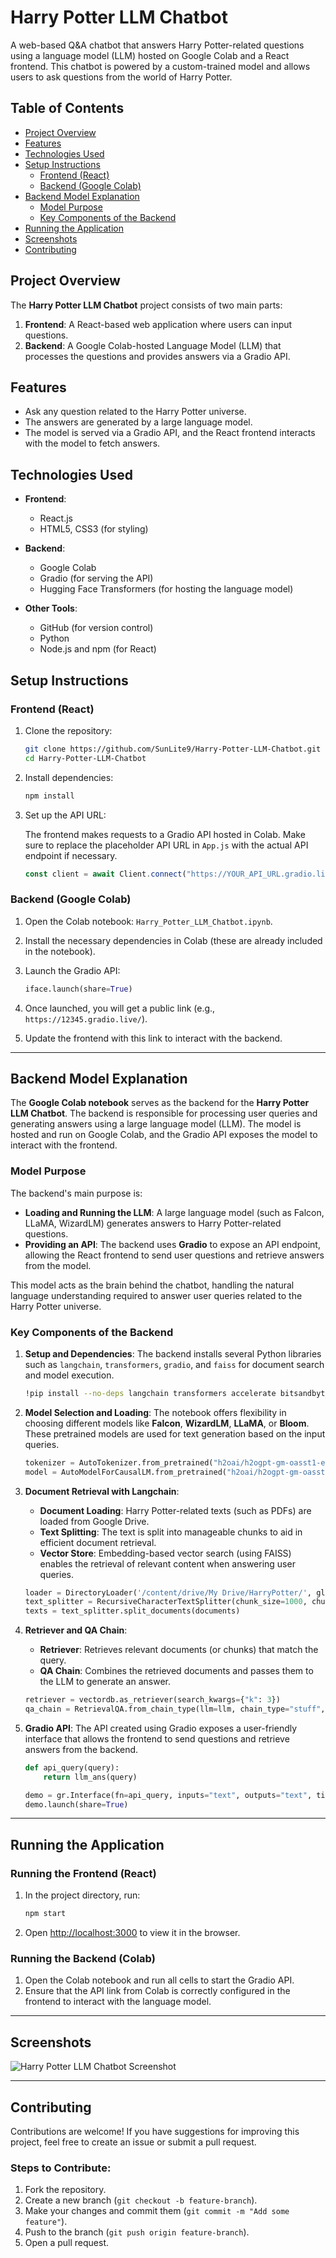 # Harry Potter LLM Chatbot

A web-based Q&A chatbot that answers Harry Potter-related questions using a language model (LLM) hosted on Google Colab and a React frontend. This chatbot is powered by a custom-trained model and allows users to ask questions from the world of Harry Potter.

## Table of Contents
- [Project Overview](#project-overview)
- [Features](#features)
- [Technologies Used](#technologies-used)
- [Setup Instructions](#setup-instructions)
  - [Frontend (React)](#frontend-react)
  - [Backend (Google Colab)](#backend-google-colab)
- [Backend Model Explanation](#backend-model-explanation)
  - [Model Purpose](#model-purpose)
  - [Key Components of the Backend](#key-components-of-the-backend)
- [Running the Application](#running-the-application)
- [Screenshots](#screenshots)
- [Contributing](#contributing)

## Project Overview

The **Harry Potter LLM Chatbot** project consists of two main parts:

1. **Frontend**: A React-based web application where users can input questions.
2. **Backend**: A Google Colab-hosted Language Model (LLM) that processes the questions and provides answers via a Gradio API.

## Features
- Ask any question related to the Harry Potter universe.
- The answers are generated by a large language model.
- The model is served via a Gradio API, and the React frontend interacts with the model to fetch answers.

## Technologies Used

- **Frontend**:
  - React.js
  - HTML5, CSS3 (for styling)
  
- **Backend**:
  - Google Colab
  - Gradio (for serving the API)
  - Hugging Face Transformers (for hosting the language model)
  
- **Other Tools**:
  - GitHub (for version control)
  - Python
  - Node.js and npm (for React)

## Setup Instructions

### Frontend (React)
1. Clone the repository:

    ```bash
    git clone https://github.com/SunLite9/Harry-Potter-LLM-Chatbot.git
    cd Harry-Potter-LLM-Chatbot
    ```

2. Install dependencies:

    ```bash
    npm install
    ```

3. Set up the API URL:

    The frontend makes requests to a Gradio API hosted in Colab. Make sure to replace the placeholder API URL in `App.js` with the actual API endpoint if necessary.

    ```javascript
    const client = await Client.connect("https://YOUR_API_URL.gradio.live/");
    ```

### Backend (Google Colab)
1. Open the Colab notebook: `Harry_Potter_LLM_Chatbot.ipynb`.

2. Install the necessary dependencies in Colab (these are already included in the notebook).

3. Launch the Gradio API:

    ```python
    iface.launch(share=True)
    ```

4. Once launched, you will get a public link (e.g., `https://12345.gradio.live/`).

5. Update the frontend with this link to interact with the backend.

---

## Backend Model Explanation

The **Google Colab notebook** serves as the backend for the **Harry Potter LLM Chatbot**. The backend is responsible for processing user queries and generating answers using a large language model (LLM). The model is hosted and run on Google Colab, and the Gradio API exposes the model to interact with the frontend.

### Model Purpose
The backend's main purpose is:

- **Loading and Running the LLM**: A large language model (such as Falcon, LLaMA, WizardLM) generates answers to Harry Potter-related questions.
- **Providing an API**: The backend uses **Gradio** to expose an API endpoint, allowing the React frontend to send user questions and retrieve answers from the model.

This model acts as the brain behind the chatbot, handling the natural language understanding required to answer user queries related to the Harry Potter universe.

### Key Components of the Backend

1. **Setup and Dependencies**:
    The backend installs several Python libraries such as `langchain`, `transformers`, `gradio`, and `faiss` for document search and model execution.

    ```bash
    !pip install --no-deps langchain transformers accelerate bitsandbytes gradio
    ```

2. **Model Selection and Loading**:
    The notebook offers flexibility in choosing different models like **Falcon**, **WizardLM**, **LLaMA**, or **Bloom**. These pretrained models are used for text generation based on the input queries.

    ```python
    tokenizer = AutoTokenizer.from_pretrained("h2oai/h2ogpt-gm-oasst1-en-2048-falcon-7b-v2")
    model = AutoModelForCausalLM.from_pretrained("h2oai/h2ogpt-gm-oasst1-en-2048-falcon-7b-v2", load_in_8bit=True)
    ```

3. **Document Retrieval with Langchain**:
    - **Document Loading**: Harry Potter-related texts (such as PDFs) are loaded from Google Drive.
    - **Text Splitting**: The text is split into manageable chunks to aid in efficient document retrieval.
    - **Vector Store**: Embedding-based vector search (using FAISS) enables the retrieval of relevant content when answering user queries.

    ```python
    loader = DirectoryLoader('/content/drive/My Drive/HarryPotter/', glob="*.pdf", loader_cls=PyPDFLoader)
    text_splitter = RecursiveCharacterTextSplitter(chunk_size=1000, chunk_overlap=0)
    texts = text_splitter.split_documents(documents)
    ```

4. **Retriever and QA Chain**:
    - **Retriever**: Retrieves relevant documents (or chunks) that match the query.
    - **QA Chain**: Combines the retrieved documents and passes them to the LLM to generate an answer.

    ```python
    retriever = vectordb.as_retriever(search_kwargs={"k": 3})
    qa_chain = RetrievalQA.from_chain_type(llm=llm, chain_type="stuff", retriever=retriever, return_source_documents=True)
    ```

5. **Gradio API**:
    The API created using Gradio exposes a user-friendly interface that allows the frontend to send questions and retrieve answers from the backend.

    ```python
    def api_query(query):
        return llm_ans(query)

    demo = gr.Interface(fn=api_query, inputs="text", outputs="text", title="Harry Potter LLM Chatbot", description="Ask questions about Harry Potter")
    demo.launch(share=True)
    ```

---

## Running the Application

### Running the Frontend (React)
1. In the project directory, run:

    ```bash
    npm start
    ```

2. Open [http://localhost:3000](http://localhost:3000) to view it in the browser.

### Running the Backend (Colab)
1. Open the Colab notebook and run all cells to start the Gradio API.
2. Ensure that the API link from Colab is correctly configured in the frontend to interact with the language model.

---


## Screenshots

![Harry Potter LLM Chatbot Screenshot](./harry%20potter%20llm%20chatbot%20screenshot.jpg)

---

## Contributing

Contributions are welcome! If you have suggestions for improving this project, feel free to create an issue or submit a pull request.

### Steps to Contribute:
1. Fork the repository.
2. Create a new branch (`git checkout -b feature-branch`).
3. Make your changes and commit them (`git commit -m "Add some feature"`).
4. Push to the branch (`git push origin feature-branch`).
5. Open a pull request.
